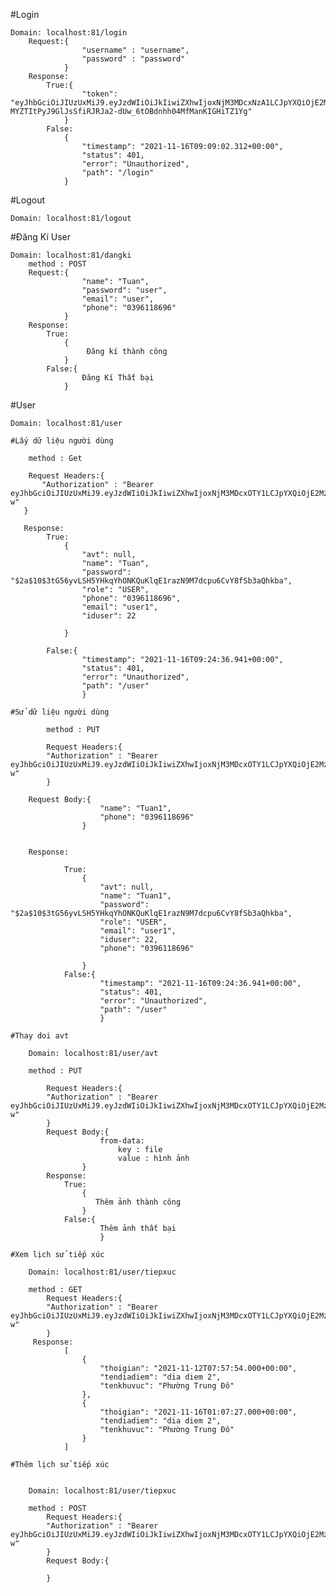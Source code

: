#Login

    Domain: localhost:81/login
        Request:{
                    "username" : "username",
                    "password" : "password"
                }
        Response: 
            True:{
                    "token": "eyJhbGciOiJIUzUxMiJ9.eyJzdWIiOiJkIiwiZXhwIjoxNjM3MDcxNzA1LCJpYXQiOjE2MzcwNTM3MDV9.jS6LaPSWp_SUAV44utiS2nBZNZlf16pv-MYZTItPyJ9GlJsSfiRJRJa2-dUw_6tOBdnhh04MfManKIGHiTZ1Yg"
                }
            False:
                {
                    "timestamp": "2021-11-16T09:09:02.312+00:00",
                    "status": 401,
                    "error": "Unauthorized",
                    "path": "/login"
                }
                
                
#Logout

    Domain: localhost:81/logout



#Đăng Kí User


    Domain: localhost:81/dangki
        method : POST
        Request:{
                    "name": "Tuan",
                    "password": "user",
                    "email": "user",
                    "phone": "0396118696"
                }
        Response:
            True:
                {
                     Đăng kí thành công
                }
            False:{
                    Đăng Kí Thất bại
                }
        


#User

    Domain: localhost:81/user

    #Lấy dữ liệu người dùng

        method : Get

        Request Headers:{
           "Authorization" : "Bearer eyJhbGciOiJIUzUxMiJ9.eyJzdWIiOiJkIiwiZXhwIjoxNjM3MDcxOTY1LCJpYXQiOjE2MzcwNTM5NjV9.rHBCyHC6SDafYd4VjiW2p0YspN8wX9vJ2viQRxh5N55XRnfzjM7GlyMQB3BIof8b_fm1iV99vXkcZLevxZyk-w"
       }

       Response:
            True:
                {
                    "avt": null,
                    "name": "Tuan",
                    "password": "$2a$10$3tG56yvLSH5YHkqYhONKQuKlqE1razN9M7dcpu6CvY8fSb3aQhkba",
                    "role": "USER",
                    "phone": "0396118696",
                    "email": "user1",
                    "iduser": 22

                }

            False:{
                    "timestamp": "2021-11-16T09:24:36.941+00:00",
                    "status": 401,
                    "error": "Unauthorized",
                    "path": "/user"
                    }

    #Sử dữ liệu người dùng

            method : PUT

            Request Headers:{
            "Authorization" : "Bearer eyJhbGciOiJIUzUxMiJ9.eyJzdWIiOiJkIiwiZXhwIjoxNjM3MDcxOTY1LCJpYXQiOjE2MzcwNTM5NjV9.rHBCyHC6SDafYd4VjiW2p0YspN8wX9vJ2viQRxh5N55XRnfzjM7GlyMQB3BIof8b_fm1iV99vXkcZLevxZyk-w"
            }

        Request Body:{
                        "name": "Tuan1",
                        "phone": "0396118696"
                    }


        Response:
        
                True:
                    {
                        "avt": null,
                        "name": "Tuan1",
                        "password": "$2a$10$3tG56yvLSH5YHkqYhONKQuKlqE1razN9M7dcpu6CvY8fSb3aQhkba",
                        "role": "USER",
                        "email": "user1",
                        "iduser": 22,
                        "phone": "0396118696"

                    }
                False:{
                        "timestamp": "2021-11-16T09:24:36.941+00:00",
                        "status": 401,
                        "error": "Unauthorized",
                        "path": "/user"
                        }
        
    #Thay doi avt

        Domain: localhost:81/user/avt

        method : PUT

            Request Headers:{
            "Authorization" : "Bearer eyJhbGciOiJIUzUxMiJ9.eyJzdWIiOiJkIiwiZXhwIjoxNjM3MDcxOTY1LCJpYXQiOjE2MzcwNTM5NjV9.rHBCyHC6SDafYd4VjiW2p0YspN8wX9vJ2viQRxh5N55XRnfzjM7GlyMQB3BIof8b_fm1iV99vXkcZLevxZyk-w"
            }
            Request Body:{
                        from-data:
                            key : file
                            value : hình ảnh
                    }
            Response:
                True:
                    {
                       Thêm ảnh thành công
                    }
                False:{
                        Thêm ảnh thất bại
                        }

    #Xem lịch sử tiếp xúc

        Domain: localhost:81/user/tiepxuc

        method : GET
            Request Headers:{
            "Authorization" : "Bearer eyJhbGciOiJIUzUxMiJ9.eyJzdWIiOiJkIiwiZXhwIjoxNjM3MDcxOTY1LCJpYXQiOjE2MzcwNTM5NjV9.rHBCyHC6SDafYd4VjiW2p0YspN8wX9vJ2viQRxh5N55XRnfzjM7GlyMQB3BIof8b_fm1iV99vXkcZLevxZyk-w"
            }
         Response:
                [
                    {
                        "thoigian": "2021-11-12T07:57:54.000+00:00",
                        "tendiadiem": "dia diem 2",
                        "tenkhuvuc": "Phường Trung Đô"
                    },
                    {
                        "thoigian": "2021-11-16T01:07:27.000+00:00",
                        "tendiadiem": "dia diem 2",
                        "tenkhuvuc": "Phường Trung Đô"
                    }
                ]
                
    #Thêm lịch sử tiếp xúc
    
    
        Domain: localhost:81/user/tiepxuc

        method : POST
            Request Headers:{
            "Authorization" : "Bearer eyJhbGciOiJIUzUxMiJ9.eyJzdWIiOiJkIiwiZXhwIjoxNjM3MDcxOTY1LCJpYXQiOjE2MzcwNTM5NjV9.rHBCyHC6SDafYd4VjiW2p0YspN8wX9vJ2viQRxh5N55XRnfzjM7GlyMQB3BIof8b_fm1iV99vXkcZLevxZyk-w"
            }
            Request Body:{
                    
            }

    
